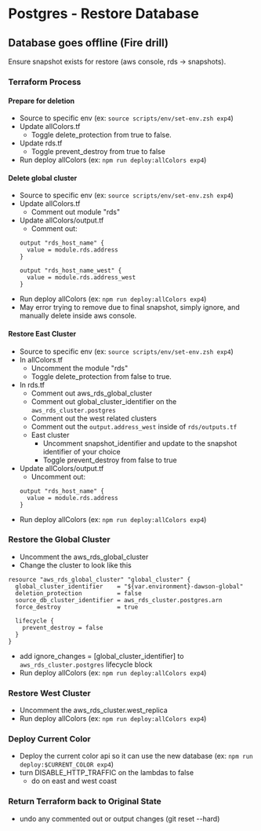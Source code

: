 # Postgres - Restore Database

## Database goes offline (Fire drill)

Ensure snapshot exists for restore (aws console, rds -> snapshots).

### Terraform Process

#### Prepare for deletion
- Source to specific env (ex: `source scripts/env/set-env.zsh exp4`)
- Update allColors.tf
  - Toggle delete_protection from true to false.
- Update rds.tf
  - Toggle prevent_destroy from true to false
- Run deploy allColors (ex: `npm run deploy:allColors exp4`)

#### Delete global cluster
- Source to specific env (ex: `source scripts/env/set-env.zsh exp4`)
- Update allColors.tf
  - Comment out module "rds"
- Update allColors/output.tf
  - Comment out:
  ```
  output "rds_host_name" {
    value = module.rds.address
  }

  output "rds_host_name_west" {
    value = module.rds.address_west
  }
  ```
- Run deploy allColors (ex: `npm run deploy:allColors exp4`)
- May error trying to remove due to final snapshot, simply ignore, and manually delete inside aws console.


#### Restore East Cluster
- Source to specific env (ex: `source scripts/env/set-env.zsh exp4`)
- In allColors.tf 
  - Uncomment the module "rds" 
  - Toggle delete_protection from false to true. 
- In rds.tf
  - Comment out aws_rds_global_cluster
  - Comment out global_cluster_identifier on the `aws_rds_cluster.postgres`
  - Comment out the west related clusters
  - Comment out the `output.address_west` inside of `rds/outputs.tf`
  - East cluster
    - Uncomment snapshot_identifier and update to the snapshot identifier of your choice
    - Toggle prevent_destroy from false to true
- Update allColors/output.tf
  - Uncomment out:
  ```
  output "rds_host_name" {
    value = module.rds.address
  }
  ```
- Run deploy allColors (ex: `npm run deploy:allColors exp4`)

### Restore the Global Cluster
- Uncomment the aws_rds_global_cluster
- Change the cluster to look like this
```
resource "aws_rds_global_cluster" "global_cluster" {
  global_cluster_identifier    = "${var.environment}-dawson-global"
  deletion_protection          = false
  source_db_cluster_identifier = aws_rds_cluster.postgres.arn
  force_destroy                = true

  lifecycle {
    prevent_destroy = false
  }
}
```
- add ignore_changes  = [global_cluster_identifier] to `aws_rds_cluster.postgres` lifecycle block
- Run deploy allColors (ex: `npm run deploy:allColors exp4`)

### Restore West Cluster
- Uncomment the aws_rds_cluster.west_replica
- Run deploy allColors (ex: `npm run deploy:allColors exp4`)

### Deploy Current Color
- Deploy the current color api so it can use the new database (ex: `npm run deploy:$CURRENT_COLOR exp4`)
- turn DISABLE_HTTP_TRAFFIC on the lambdas to false 
  - do on east and west coast

### Return Terraform back to Original State
- undo any commented out or output changes (git reset --hard)

